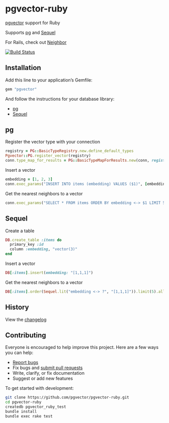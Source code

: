 # pgvector-ruby

[pgvector](https://github.com/pgvector/pgvector) support for Ruby

Supports [pg](https://github.com/ged/ruby-pg) and [Sequel](https://github.com/jeremyevans/sequel)

For Rails, check out [Neighbor](https://github.com/ankane/neighbor)

[![Build Status](https://github.com/pgvector/pgvector-ruby/workflows/build/badge.svg?branch=master)](https://github.com/pgvector/pgvector-ruby/actions)

## Installation

Add this line to your application’s Gemfile:

```ruby
gem "pgvector"
```

And follow the instructions for your database library:

- [pg](#pg)
- [Sequel](#sequel)

## pg

Register the vector type with your connection

```ruby
registry = PG::BasicTypeRegistry.new.define_default_types
Pgvector::PG.register_vector(registry)
conn.type_map_for_results = PG::BasicTypeMapForResults.new(conn, registry: registry)
```

Insert a vector

```ruby
embedding = [1, 2, 3]
conn.exec_params("INSERT INTO items (embedding) VALUES ($1)", [embedding])
```

Get the nearest neighbors to a vector

```ruby
conn.exec_params("SELECT * FROM items ORDER BY embedding <-> $1 LIMIT 5", [embedding]).to_a
```

## Sequel

Create a table

```ruby
DB.create_table :items do
  primary_key :id
  column :embedding, "vector(3)"
end
```

Insert a vector

```ruby
DB[:items].insert(embedding: "[1,1,1]")
```

Get the nearest neighbors to a vector

```ruby
DB[:items].order(Sequel.lit("embedding <-> ?", "[1,1,1]")).limit(5).all
```

## History

View the [changelog](https://github.com/pgvector/pgvector-ruby/blob/master/CHANGELOG.md)

## Contributing

Everyone is encouraged to help improve this project. Here are a few ways you can help:

- [Report bugs](https://github.com/pgvector/pgvector-ruby/issues)
- Fix bugs and [submit pull requests](https://github.com/pgvector/pgvector-ruby/pulls)
- Write, clarify, or fix documentation
- Suggest or add new features

To get started with development:

```sh
git clone https://github.com/pgvector/pgvector-ruby.git
cd pgvector-ruby
createdb pgvector_ruby_test
bundle install
bundle exec rake test
```
